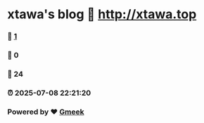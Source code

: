 # xtawa's blog :link: http://xtawa.top 
### :page_facing_up: [1](http://xtawa.top/tag.html) 
### :speech_balloon: 0 
### :hibiscus: 24 
### :alarm_clock: 2025-07-08 22:21:20 
### Powered by :heart: [Gmeek](https://github.com/Meekdai/Gmeek)
